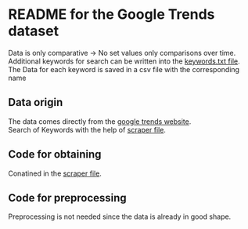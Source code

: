 # README for the Google Trends dataset
Data is only comparative -> No set values only comparisons over time. <br/>
Additional keywords for search can be written into the [keywords.txt file](/src/data_collection/Google_Trends_collector/keywords.txt).<br/>
The Data for each keyword is saved in a csv file with the corresponding name 
## Data origin
The data comes directly from the [google trends website](https://trends.google.com/trends/?geo=US). <br/>
Search of Keywords with the help of [scraper file](/src/data_collection/Google_Trends_collector/Scrapper.py).
## Code for obtaining
Conatined in the [scraper file](/src/data_collection/Google_Trends_collector/Scrapper.py).
## Code for preprocessing
Preprocessing is not needed since the data is already in good shape.

